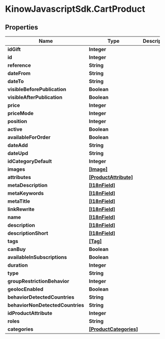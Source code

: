 # KinowJavascriptSdk.CartProduct

## Properties
Name | Type | Description | Notes
------------ | ------------- | ------------- | -------------
**idGift** | **Integer** |  | [optional] 
**id** | **Integer** |  | [optional] 
**reference** | **String** |  | [optional] 
**dateFrom** | **String** |  | [optional] 
**dateTo** | **String** |  | [optional] 
**visibleBeforePublication** | **Boolean** |  | [optional] 
**visibleAfterPublication** | **Boolean** |  | [optional] 
**price** | **Integer** |  | [optional] 
**priceMode** | **Integer** |  | [optional] 
**position** | **Integer** |  | [optional] 
**active** | **Boolean** |  | [optional] 
**availableForOrder** | **Boolean** |  | [optional] 
**dateAdd** | **String** |  | [optional] 
**dateUpd** | **String** |  | [optional] 
**idCategoryDefault** | **Integer** |  | [optional] 
**images** | [**[Image]**](Image.md) |  | [optional] 
**attributes** | [**[ProductAttribute]**](ProductAttribute.md) |  | [optional] 
**metaDescription** | [**[I18nField]**](I18nField.md) |  | [optional] 
**metaKeywords** | [**[I18nField]**](I18nField.md) |  | [optional] 
**metaTitle** | [**[I18nField]**](I18nField.md) |  | [optional] 
**linkRewrite** | [**[I18nField]**](I18nField.md) |  | [optional] 
**name** | [**[I18nField]**](I18nField.md) |  | [optional] 
**description** | [**[I18nField]**](I18nField.md) |  | [optional] 
**descriptionShort** | [**[I18nField]**](I18nField.md) |  | [optional] 
**tags** | [**[Tag]**](Tag.md) |  | [optional] 
**canBuy** | **Boolean** |  | [optional] 
**availableInSubscriptions** | **Boolean** |  | [optional] 
**duration** | **Integer** |  | [optional] 
**type** | **String** |  | [optional] 
**groupRestrictionBehavior** | **Integer** |  | [optional] 
**geolocEnabled** | **Boolean** |  | [optional] 
**behaviorDetectedCountries** | **String** |  | [optional] 
**behaviorNonDetectedCountries** | **String** |  | [optional] 
**idProductAttribute** | **Integer** |  | [optional] 
**roles** | **String** |  | [optional] 
**categories** | [**[ProductCategories]**](ProductCategories.md) |  | [optional] 



